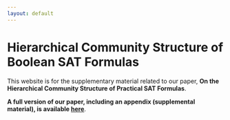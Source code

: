 ```yaml
---
layout: default
---
```


# Hierarchical Community Structure of Boolean SAT Formulas
This website is for the supplementary material related to our paper, **On the Hierarchical Community Structure of Practical SAT Formulas**.

**A full version of our paper, including an appendix (supplemental material), is available [here](https://arxiv.org/pdf/2103.14992.pdf)**.
